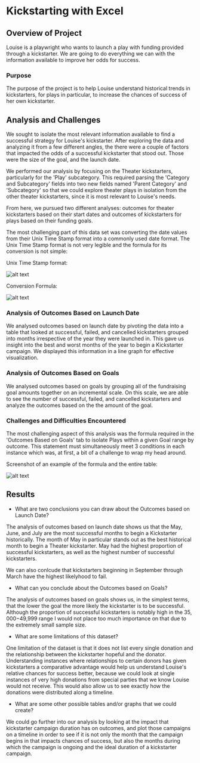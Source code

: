# Kickstarting with Excel

## **Overview of Project**

Louise is a playwright who wants to launch a play with funding provided through a kickstarter. We are going to do everything we can with the information available to improve her odds for success.

### **Purpose**

The purpose of the project is to help Louise understand historical trends in kickstarters, for plays in particular, to increase the chances of success of her own kickstarter.

## **Analysis and Challenges**

We sought to isolate the most relevant information available to find a successful strategy for Louise's kickstarter. After exploring the data and analyzing it from a few different angles, the there were a couple of factors that impacted the odds of a successful kickstarter that stood out. Those were the size of the goal, and the launch date.

We performed our analysis by focusing on the Theater kickstarters, particularly for the 'Play' subcategory. This required parsing the 'Category and Subcategory' fields into two new fields named 'Parent Category' and 'Subcategory' so that we could explore theater plays in isolation from the other theater kickstarters, since it is most relevant to Louise's needs.

From here, we pursued two different analyses: outcomes for theater kickstarters based on their start dates and outcomes of kickstarters for plays based on their funding goals.

The most challenging part of this data set was converting the date values from their Unix Time Stamp format into a commonly used date format. The Unix Time Stamp format is not very legible and the formula for its conversion is not simple:

Unix Time Stamp format:

![alt text](https://user-images.githubusercontent.com/75325334/102724339-dd6bcd00-42dc-11eb-9688-35ddd52c26ea.PNG)

Conversion Formula:

![alt text](https://user-images.githubusercontent.com/75325334/102724340-df359080-42dc-11eb-9150-88cfaefe4a27.PNG)

### **Analysis of Outcomes Based on Launch Date**

We analysed outcomes based on launch date by pivoting the data into a table that looked at successful, failed, and cancelled kickstarters grouped
into months irrespective of the year they were launched in. This gave us insight into the best and worst months of the year to begin a Kickstarter
campaign. We displayed this information in a line graph for effective visualization.

### **Analysis of Outcomes Based on Goals**

We analysed outcomes based on goals by grouping all of the fundraising goal amounts together on an incremental scale. On this scale, we are
able to see the number of successful, failed, and cancelled kickstarters and analyze the outcomes based on the the amount of the goal. 

### **Challenges and Difficulties Encountered**

The most challenging aspect of this analysis was the formula required in the 'Outcomes Based on Goals' tab to isolate Plays within a given Goal range
by outcome. This statement must simultaneously meet 3 conditions in each instance which was, at first, a bit of a challenge to wrap my head around.

Screenshot of an example of the formula and the entire table:

![alt text](https://user-images.githubusercontent.com/75325334/102724335-da70dc80-42dc-11eb-8372-025d8a2a53fc.PNG)

## **Results**

- What are two conclusions you can draw about the Outcomes based on Launch Date?

The analysis of outcomes based on launch date shows us that the May, June, and July are the most successful months to begin a Kickstarter historically. The month of May in particular stands out as the best historical month to begin a Theater kickstarter. May had the highest proportion of successful kickstarters, as well as the highest number of successful kickstarters. 

We can also conlcude that kickstarters beginning in September through March have the highest likelyhood to fail.

- What can you conclude about the Outcomes based on Goals?

The analysis of outcomes based on goals shows us, in the simplest terms, that the lower the goal the more likely the kickstarter is to be successful.
Although the proportion of successful kickstarters is notably high in the $35,000-$49,999 range I would not place too much importance on that due to the 
extremely small sample size.

- What are some limitations of this dataset?

One limitation of the dataset is that it does not list every single donation and the relationship between the kickstarter hopeful and the donator.
Understanding instances where relationships to certain donors has given kickstarters a comparative advantage would help us understand Louise's relative chances for success better, because we could look at single instances of very high donations from special parties that we know Louise would not receive. This would also allow us to see exactly how the donations were distributed along a timeline.

- What are some other possible tables and/or graphs that we could create?

We could go further into our analysis by looking at the impact that kickstarter campaign duration has on outcomes, and plot those campaigns on a timeline in order to see if it is not only the month that the campaign begins in that impacts chances of success, but also the months during which the campaign is ongoing and the ideal duration of a kickstarter campaign.
